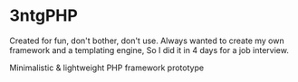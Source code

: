 # 3ntgPHP
Created for fun, don't bother, don't use.
Always wanted to create my own framework and a templating engine, So I did it in 4 days for a job interview.

Minimalistic &amp; lightweight PHP framework prototype
